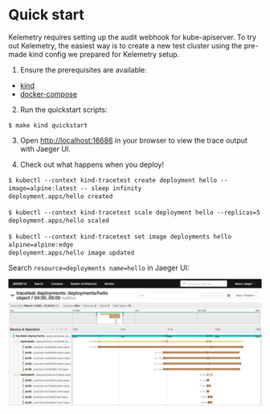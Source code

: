 # Quick start

Kelemetry requires setting up the audit webhook for kube-apiserver.
To try out Kelemetry, the easiest way is to create a new test cluster
using the pre-made kind config we prepared for Kelemetry setup.

1. Ensure the prerequisites are available:
  - [kind](https://kind.sig.k8s.io)
  - [docker-compose](https://docs.docker.com/compose/install/)

2. Run the quickstart scripts:

```console
$ make kind quickstart
```

3. Open <http://localhost:16686> in your browser to view the trace output with Jaeger UI.

4. Check out what happens when you deploy!

```console
$ kubectl --context kind-tracetest create deployment hello --image=alpine:latest -- sleep infinity
deployment.apps/hello created

$ kubectl --context kind-tracetest scale deployment hello --replicas=5
deployment.apps/hello scaled

$ kubectl --context kind-tracetest set image deployments hello alpine=alpine:edge
deployment.apps/hello image updated
```

Search `resource=deployments name=hello` in Jaeger UI:

![](./images/trace-view.png)
